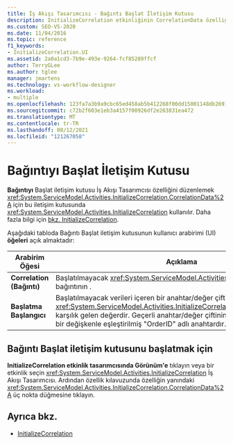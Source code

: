 ```yaml
---
title: İş Akışı Tasarımcısı - Bağıntı Başlat İletişim Kutusu
description: InitializeCorrelation etkinliğinin CorrelationData özelliğini düzenlemek için İş Akışı Tasarımcısı Başlat iletişim kutusunu nasıl kullanabileceğinizi öğrenin.
ms.custom: SEO-VS-2020
ms.date: 11/04/2016
ms.topic: reference
f1_keywords:
- InitializeCorrelation.UI
ms.assetid: 2a0a1cd3-7b9e-493e-9264-fcf85289ffcf
author: TerryGLee
ms.author: tglee
manager: jmartens
ms.technology: vs-workflow-designer
ms.workload:
- multiple
ms.openlocfilehash: 123fa7a3b9a9cbc65ed458ab5b412268f00dd15001148db26915c4ddf882845a
ms.sourcegitcommit: c72b2f603e1eb3a4157f00926df2e263831ea472
ms.translationtype: MT
ms.contentlocale: tr-TR
ms.lasthandoff: 08/12/2021
ms.locfileid: "121267058"
---
```

# <a name="initialize-correlation-dialog-box"></a>Bağıntıyı Başlat İletişim Kutusu

**Bağıntıyı** Başlat iletişim kutusu İş Akışı Tasarımcısı özelliğini düzenlemek <xref:System.ServiceModel.Activities.InitializeCorrelation.CorrelationData%2A> için bu iletişim kutusunda <xref:System.ServiceModel.Activities.InitializeCorrelation> kullanılır. Daha fazla bilgi için [bkz. InitializeCorrelation](../workflow-designer/initializecorrelation-activity-designer.md).

Aşağıdaki tabloda Bağıntı Başlat iletişim kutusunun kullanıcı arabirimi (UI) **öğeleri** açık almaktadır:

|Arabirim Öğesi|Açıklama|
|-|-----------------|
|**Correlation (Bağıntı)** |Başlatılmayacak <xref:System.ServiceModel.Activities.CorrelationHandle> bağıntının .|
|**Başlatma Başlangıcı**|Başlatılmayacak verileri içeren bir anahtar/değer çifti. Bu değer özelliğine <xref:System.ServiceModel.Activities.InitializeCorrelation.CorrelationData%2A> karşılık gelen değerdir. Geçerli anahtar/değer çiftinin bir örneği, OrderID adlı bir değişkenle eşleştirilmiş "OrderID" adlı anahtardır.|

## <a name="to-launch-the-initialize-correlation-dialog-box"></a>Bağıntı Başlat iletişim kutusunu başlatmak için

**InitializeCorrelation etkinlik tasarımcısında Görünüm'e** tıklayın veya bir etkinlik seçin  <xref:System.ServiceModel.Activities.InitializeCorrelation> İş Akışı Tasarımcısı. Ardından özellik kılavuzunda özelliğin yanındaki <xref:System.ServiceModel.Activities.InitializeCorrelation.CorrelationData%2A> üç nokta düğmesine tıklayın.

## <a name="see-also"></a>Ayrıca bkz.

- [InitializeCorrelation](../workflow-designer/initializecorrelation-activity-designer.md)
